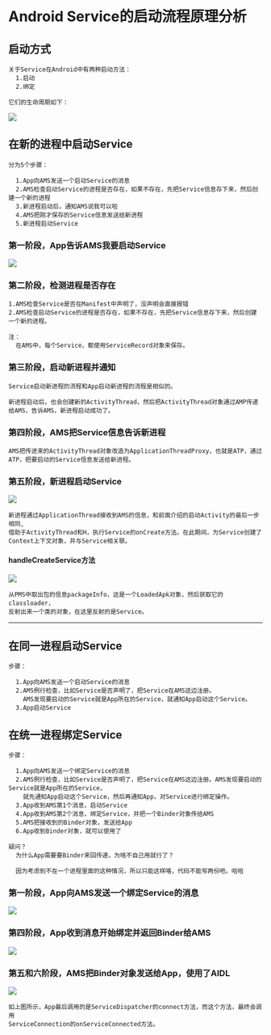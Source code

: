 # Android Service的启动流程原理分析
## 启动方式
```
关于Service在Android中有两种启动方法：
  1.启动
  2.绑定

它们的生命周期如下：
```
![](https://images2015.cnblogs.com/blog/13430/201705/13430-20170520231111588-262034472.png)
## 在新的进程中启动Service
```
分为5个步骤：
  
  1.App向AMS发送一个启动Service的消息
  2.AMS检查启动Service的进程是否存在，如果不存在，先把Service信息存下来，然后创建一个新的进程
  3.新进程启动后，通知AMS说我可以啦
  4.AMS把刚才保存的Service信息发送给新进程
  5.新进程启动Service
```
### 第一阶段，App告诉AMS我要启动Service
![](https://images2015.cnblogs.com/blog/13430/201705/13430-20170520231119900-1492923568.png)
### 第二阶段，检测进程是否存在
```
1.AMS检查Service是否在Manifest中声明了，没声明会直接报错
2.AMS检查启动Service的进程是否存在，如果不存在，先把Service信息存下来，然后创建一个新的进程。

注：
  在AMS中，每个Service，都使用ServiceRecord对象来保存。
```
### 第三阶段，启动新进程并通知
```
Service启动新进程的流程和App启动新进程的流程是相似的。

新进程启动后，也会创建新的ActivityThread，然后把ActivityThread对象通过AMP传递给AMS，告诉AMS，新进程启动成功了。
```
### 第四阶段，AMS把Service信息告诉新进程
```
AMS把传进来的ActivityThread对象改造为ApplicationThreadProxy，也就是ATP，通过ATP，把要启动的Service信息发送给新进程。
```
### 第五阶段，新进程启动Service
![](https://images2015.cnblogs.com/blog/13430/201705/13430-20170520231131010-228401732.png)
```
新进程通过ApplicationThread接收到AMS的信息，和前面介绍的启动Activity的最后一步相同,
借助于ActivityThread和H，执行Service的onCreate方法。在此期间，为Service创建了Context上下文对象，并与Service相关联。
```
#### handleCreateService方法
![](https://images2015.cnblogs.com/blog/13430/201705/13430-20170520231142197-538428403.png)
```
从PMS中取出包的信息packageInfo，这是一个LoadedApk对象，然后获取它的classloader，
反射出来一个类的对象，在这里反射的是Service。
```
***
## 在同一进程启动Service
```
步骤：

  1.App向AMS发送一个启动Service的消息
  2.AMS例行检查，比如Service是否声明了，把Service在AMS这边注册。
    AMS发现要启动的Service就是App所在的Service，就通知App启动这个Service。
  3.App启动Service
```
## 在统一进程绑定Service
```
步骤：

  1.App向AMS发送一个绑定Service的消息
  2.AMS例行检查，比如Service是否声明了，把Service在AMS这边注册。AMS发现要启动的Service就是App所在的Service，
    就先通知App启动这个Service，然后再通知App，对Service进行绑定操作。
  3.App收到AMS第1个消息，启动Service
  4.App收到AMS第2个消息，绑定Service，并把一个Binder对象传给AMS
  5.AMS把接收到的Binder对象，发送给App
  6.App收到Binder对象，就可以使用了
  
疑问？
  为什么App需要要Binder来回传递，为啥不自己用就行了？
  
  因为考虑到不在一个进程里面的这种情况，所以只能这样咯，代码不能写两份吧。哈哈
```
### 第一阶段，App向AMS发送一个绑定Service的消息
![](https://images2015.cnblogs.com/blog/13430/201705/13430-20170520231153400-1053122975.png)
### 第四阶段，App收到消息开始绑定并返回Binder给AMS
![](https://images2015.cnblogs.com/blog/13430/201705/13430-20170520231200791-687448931.png)
### 第五和六阶段，AMS把Binder对象发送给App，使用了AIDL
![](https://images2015.cnblogs.com/blog/13430/201705/13430-20170520231209541-1531293878.png)
```
如上图所示，App最后调用的是ServiceDispatcher的connect方法，而这个方法，最终会调用
ServiceConnection的onServiceConnected方法。
```














































































